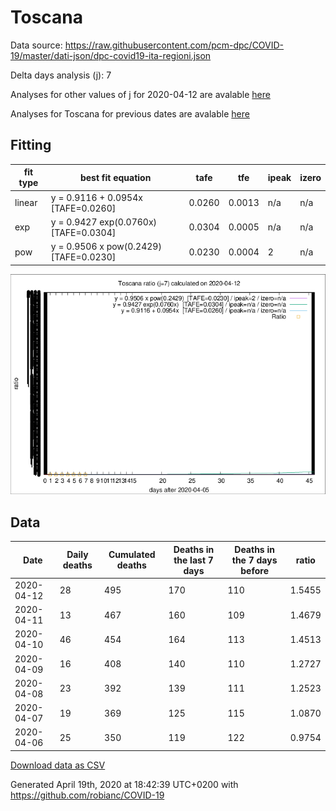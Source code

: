 # Toscana

Data source: https://raw.githubusercontent.com/pcm-dpc/COVID-19/master/dati-json/dpc-covid19-ita-regioni.json

Delta days analysis (j): 7

Analyses for other values of j for 2020-04-12 are avalable [here](../2020-04-12/README.md)

Analyses for Toscana for previous dates are avalable [here](../README.md)

## Fitting 
|fit type|best fit equation|tafe|tfe|ipeak|izero|
|-------|-----|--------|------|---|---|
|linear|y = 0.9116 + 0.0954x  [TAFE=0.0260]|0.0260|0.0013|n/a|n/a|
|exp|y = 0.9427 exp(0.0760x)  [TAFE=0.0304]|0.0304|0.0005|n/a|n/a|
|pow|y = 0.9506 x pow(0.2429)  [TAFE=0.0230]|0.0230|0.0004|2|n/a|

![Plot](COVID-19_toscana_j7_2020-04-12.png)

## Data
|Date|Daily deaths|Cumulated deaths|Deaths in the last 7 days|Deaths in the 7 days before|ratio|
|----|----------|-----------|-------|--------------------|-----|
|2020-04-12|28|495|170|110|1.5455|
|2020-04-11|13|467|160|109|1.4679|
|2020-04-10|46|454|164|113|1.4513|
|2020-04-09|16|408|140|110|1.2727|
|2020-04-08|23|392|139|111|1.2523|
|2020-04-07|19|369|125|115|1.0870|
|2020-04-06|25|350|119|122|0.9754|

[Download data as CSV](COVID-19_toscana_j7_2020-04-12.csv)

Generated April 19th, 2020 at 18:42:39 UTC+0200 with https://github.com/robianc/COVID-19
